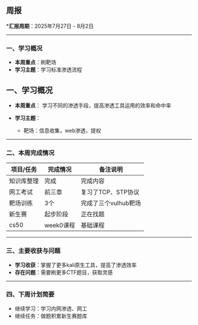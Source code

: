 ## 周报

***汇报周期**：2025年7月27日 - 8月2日

---

### 一、学习概况

- **本周重点**：刷靶场
- **学习主题**：学习标准渗透流程

## 一、学习概况

- **本周重点**：
  学习不同的渗透手段，提高渗透工具运用的效率和命中率
- **学习主题**：

	- 靶场：信息收集，web渗透，提权

---

### 二、本周完成情况


| 项目/任务 | 完成情况    | 备注说明          |
| ----- | ------- | ------------- |
| 知识库整理 | 完成      | 完成内容          |
| 网工考试  | 前三章     | 复习了TCP、STP协议  |
| 靶场训练  | 3个      | 完成了三个vulhub靶场 |
| 新生赛   | 起步阶段    | 正在找题          |
| cs50  | week0课程 | 基础课程          |

---

### 三、主要收获与问题

- **学习收获**：掌握了更多kali原生工具，提高了渗透效率
- **存在问题**：需要刷更多CTF题目，获取灵感

---

### 四、下周计划简要

- 继续学习：学习内网渗透、网工
- 继续任务：做题积累新生赛题库